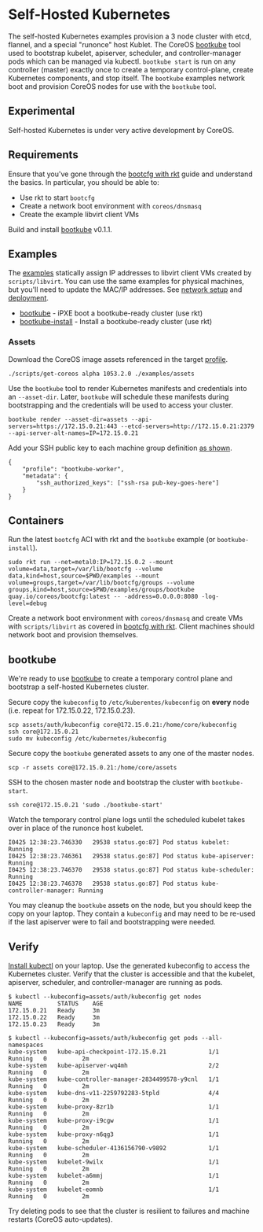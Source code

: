 
# Self-Hosted Kubernetes

The self-hosted Kubernetes examples provision a 3 node cluster with etcd, flannel, and a special "runonce" host Kublet. The CoreOS [bootkube](https://github.com/coreos/bootkube) tool used to bootstrap kubelet, apiserver, scheduler, and controller-manager pods which can be managed via kubectl. `bootkube start` is run on any controller (master) exactly once to create a temporary control-plane, create Kubernetes components, and stop itself. The `bootkube` examples network boot and provision CoreOS nodes for use with the `bootkube` tool.

## Experimental

Self-hosted Kubernetes is under very active development by CoreOS.

## Requirements

Ensure that you've gone through the [bootcfg with rkt](getting-started-rkt.md) guide and understand the basics. In particular, you should be able to:

* Use rkt to start `bootcfg`
* Create a network boot environment with `coreos/dnsmasq`
* Create the example libvirt client VMs

Build and install [bootkube](https://github.com/coreos/bootkube/releases) v0.1.1.

## Examples

The [examples](../examples) statically assign IP addresses to libvirt client VMs created by `scripts/libvirt`. You can use the same examples for physical machines, but you'll need to update the MAC/IP addresses. See [network setup](network-setup.md) and [deployment](deployment.md).

* [bootkube](../examples/groups/bootkube) - iPXE boot a bootkube-ready cluster (use rkt)
* [bootkube-install](../examples/groups/bootkube-install) - Install a bootkube-ready cluster (use rkt)

### Assets

Download the CoreOS image assets referenced in the target [profile](../examples/profiles).

    ./scripts/get-coreos alpha 1053.2.0 ./examples/assets

Use the `bootkube` tool to render Kubernetes manifests and credentials into an `--asset-dir`. Later, `bootkube` will schedule these manifests during bootstrapping and the credentials will be used to access your cluster.

    bootkube render --asset-dir=assets --api-servers=https://172.15.0.21:443 --etcd-servers=http://172.15.0.21:2379 --api-server-alt-names=IP=172.15.0.21

Add your SSH public key to each machine group definition [as shown](../examples/README.md#ssh-keys).

    {
        "profile": "bootkube-worker",
        "metadata": {
            "ssh_authorized_keys": ["ssh-rsa pub-key-goes-here"]
        }
    }

## Containers

Run the latest `bootcfg` ACI with rkt and the `bootkube` example (or `bootkube-install`).

    sudo rkt run --net=metal0:IP=172.15.0.2 --mount volume=data,target=/var/lib/bootcfg --volume data,kind=host,source=$PWD/examples --mount volume=groups,target=/var/lib/bootcfg/groups --volume groups,kind=host,source=$PWD/examples/groups/bootkube quay.io/coreos/bootcfg:latest -- -address=0.0.0.0:8080 -log-level=debug

Create a network boot environment with `coreos/dnsmasq` and create VMs with `scripts/libvirt` as covered in [bootcfg with rkt](getting-started-rkt.md). Client machines should network boot and provision themselves.

## bootkube

We're ready to use [bootkube](https://github.com/coreos/bootkube) to create a temporary control plane and bootstrap a self-hosted Kubernetes cluster.

Secure copy the `kubeconfig` to `/etc/kuberentes/kubeconfig` on **every** node (i.e. repeat for 172.15.0.22, 172.15.0.23).

    scp assets/auth/kubeconfig core@172.15.0.21:/home/core/kubeconfig
    ssh core@172.15.0.21
    sudo mv kubeconfig /etc/kubernetes/kubeconfig

Secure copy the `bootkube` generated assets to any one of the master nodes.

    scp -r assets core@172.15.0.21:/home/core/assets

SSH to the chosen master node and bootstrap the cluster with `bootkube-start`.

    ssh core@172.15.0.21 'sudo ./bootkube-start'

Watch the temporary control plane logs until the scheduled kubelet takes over in place of the runonce host kubelet.

    I0425 12:38:23.746330   29538 status.go:87] Pod status kubelet: Running
    I0425 12:38:23.746361   29538 status.go:87] Pod status kube-apiserver: Running
    I0425 12:38:23.746370   29538 status.go:87] Pod status kube-scheduler: Running
    I0425 12:38:23.746378   29538 status.go:87] Pod status kube-controller-manager: Running

You may cleanup the `bootkube` assets on the node, but you should keep the copy on your laptop. They contain a `kubeconfig` and may need to be re-used if the last apiserver were to fail and bootstrapping were needed.

## Verify

[Install kubectl](https://coreos.com/kubernetes/docs/latest/configure-kubectl.html) on your laptop. Use the generated kubeconfig to access the Kubernetes cluster. Verify that the cluster is accessible and that the kubelet, apiserver, scheduler, and controller-manager are running as pods.

    $ kubectl --kubeconfig=assets/auth/kubeconfig get nodes
    NAME          STATUS    AGE
    172.15.0.21   Ready     3m
    172.15.0.22   Ready     3m
    172.15.0.23   Ready     3m

    $ kubectl --kubeconfig=assets/auth/kubeconfig get pods --all-namespaces
    kube-system   kube-api-checkpoint-172.15.0.21            1/1       Running   0          2m
    kube-system   kube-apiserver-wq4mh                       2/2       Running   0          2m
    kube-system   kube-controller-manager-2834499578-y9cnl   1/1       Running   0          2m
    kube-system   kube-dns-v11-2259792283-5tpld              4/4       Running   0          2m
    kube-system   kube-proxy-8zr1b                           1/1       Running   0          2m
    kube-system   kube-proxy-i9cgw                           1/1       Running   0          2m
    kube-system   kube-proxy-n6qg3                           1/1       Running   0          2m
    kube-system   kube-scheduler-4136156790-v9892            1/1       Running   0          2m
    kube-system   kubelet-9wilx                              1/1       Running   0          2m
    kube-system   kubelet-a6mmj                              1/1       Running   0          2m
    kube-system   kubelet-eomnb                              1/1       Running   0          2m

Try deleting pods to see that the cluster is resilient to failures and machine restarts (CoreOS auto-updates).
